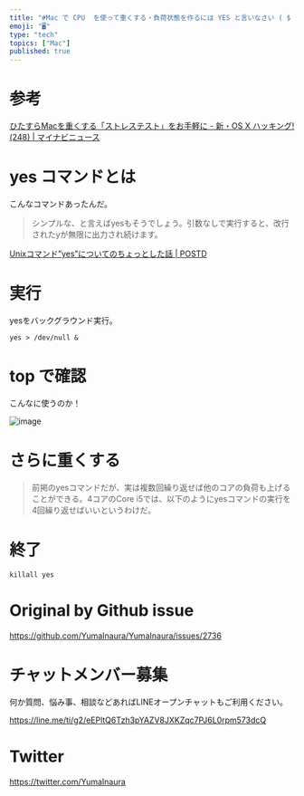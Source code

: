 ```yaml
---
title: "#Mac で CPU  を使って重くする・負荷状態を作るには YES と言いなさい ( $ yes > /dev/null &  )"
emoji: "🖥"
type: "tech"
topics: ["Mac"]
published: true
---
```


# 参考

[ひたすらMacを重くする「ストレステスト」をお手軽に - 新・OS X ハッキング!(248) | マイナビニュース](https://news.mynavi.jp/article/osxhack-248/)

# yes コマンドとは

こんなコマンドあったんだ。

>シンプルな、と言えばyesもそうでしょう。引数なしで実行すると、改行されたyが無限に出力され続けます。

[Unixコマンド”yes”についてのちょっとした話 | POSTD](https://postd.cc/a-little-story-about-the-yes-unix-command/)

# 実行

yesをバックグラウンド実行。

`yes > /dev/null & `

# top で確認

こんなに使うのか！

![image](https://user-images.githubusercontent.com/13635059/69016867-ee655300-09e5-11ea-8916-2dfb5a0aae11.png)

# さらに重くする

>前掲のyesコマンドだが、実は複数回繰り返せば他のコアの負荷も上げることができる。4コアのCore i5では、以下のようにyesコマンドの実行を4回繰り返せばいいというわけだ。

# 終了

`killall yes`

# Original by Github issue

https://github.com/YumaInaura/YumaInaura/issues/2736








<!-- Update From Qiita API -->

# チャットメンバー募集


何か質問、悩み事、相談などあればLINEオープンチャットもご利用ください。

https://line.me/ti/g2/eEPltQ6Tzh3pYAZV8JXKZqc7PJ6L0rpm573dcQ





# Twitter


https://twitter.com/YumaInaura


<!-- Update From Qiita API -->


